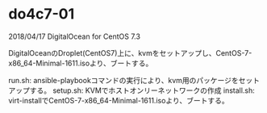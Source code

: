 # do4c7-01
2018/04/17
DigitalOcean for CentOS 7.3

DigitalOceanのDroplet(CentOS7)上に、kvmをセットアップし、CentOS-7-x86_64-Minimal-1611.isoより、ブートする。

run.sh: ansible-playbookコマンドの実行により、kvm用のパッケージをセットアップする。
setup.sh: KVMでホストオンリーネットワークの作成
install.sh: virt-installでCentOS-7-x86_64-Minimal-1611.isoより、ブートする。
